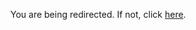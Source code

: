 <!DOCTYPE html>
<html lang="en">
<head>
    <title>Redirecting...</title>
</head>
<body>
    <p>You are being redirected. If not, click <a href="https://tapis.readthedocs.io/en/latest/index.html" target="_blank">here</a>.</p>
    <script type="text/javascript">
        window.onload = function() {
            window.open("https://tapis.readthedocs.io/en/latest/index.html", "_blank");
        }
    </script>
</body>
</html>